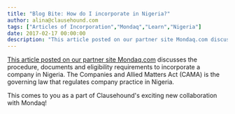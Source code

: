 ```yaml
---
title: "Blog Bite: How do I incorporate in Nigeria?"
author: alina@clausehound.com
tags: ["Articles of Incorporation","Mondaq","Learn","Nigeria"]
date: 2017-02-17 00:00:00
description: "This article posted on our partner site Mondaq.com discusses the procedure, documents and eligibility requirements to incorporate a company in Nigeria. The Companies and Allied Matters Act (CAMA) is..."
---
```


[This article posted on our partner site Mondaq.com](http://www.mondaq.com/Nigeria/x/571666/Corporate+Commercial+Law/Procedure+For+Registration+Of+Private+Companies+Limited+By+Shares+In+Nigeria) discusses the procedure, documents and eligibility requirements to incorporate a company in Nigeria. The Companies and Allied Matters Act (CAMA) is the governing law that regulates company practice in Nigeria.

This comes to you as a part of Clausehound's exciting new collaboration with Mondaq!